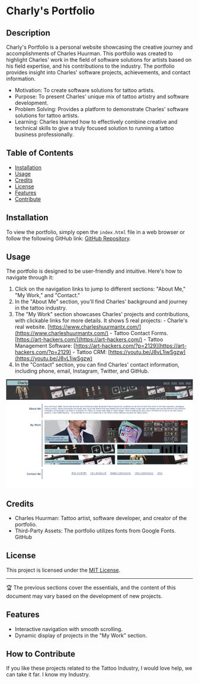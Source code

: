 # Charly's Portfolio

## Description

Charly's Portfolio is a personal website showcasing the creative journey and accomplishments of Charles Huurman. This portfolio was created to highlight Charles' work in the field of software solutions for artists based on his field expertise, and his contributions to the industry. The portfolio provides insight into Charles' software projects, achievements, and contact information.

- Motivation: To create software solutions for tattoo artists.
- Purpose: To present Charles' unique mix of tattoo artistry and software development.
- Problem Solving: Provides a platform to demonstrate Charles' software solutions for tattoo artists.
- Learning: Charles learned how to effectively combine creative and technical skills to give a truly focused solution to running a tattoo business professionally.

## Table of Contents

- [Installation](#installation)
- [Usage](#usage)
- [Credits](#credits)
- [License](#license) 
- [Features](#features)
- [Contribute](#how-to-contribute)

## Installation

To view the portfolio, simply open the `index.html` file in a web browser or follow the following GitHub link: [GitHub Repository](https://github.com/charleshuurman/yourrepository).

## Usage

The portfolio is designed to be user-friendly and intuitive. Here's how to navigate through it:

1. Click on the navigation links to jump to different sections: "About Me," "My Work," and "Contact."
2. In the "About Me" section, you'll find Charles' background and journey in the tattoo industry.
3. The "My Work" section showcases Charles' projects and contributions, with clickable links for more details.
    It shows 5 real projects:
        - Charle's real website. [https://www.charleshuurmantx.com/](https://www.charleshuurmantx.com/)
        - Tattoo Contact Forms. [https://art-hackers.com/](https://art-hackers.com/)
        - Tattoo Management Software: [https://art-hackers.com/?p=2129](https://art-hackers.com/?p=2129)
        - Tattoo CRM: [https://youtu.be/J8vL1iwSgzw](https://youtu.be/J8vL1iwSgzw)
4. In the "Contact" section, you can find Charles' contact information, including phone, email, Instagram, Twitter, and GitHub.

![Portfolio Screenshot](Images/ScreenShot.png)

## Credits

- Charles Huurman: Tattoo artist, software developer, and creator of the portfolio.
- Third-Party Assets: The portfolio utilizes fonts from Google Fonts. GitHub

## License

This project is licensed under the [MIT License](LICENSE).

---

🏆 The previous sections cover the essentials, and the content of this document may vary based on the development of new projects.

## Features

- Interactive navigation with smooth scrolling.
- Dynamic display of projects in the "My Work" section.

## How to Contribute

If you like these projects related to the Tattoo Industry, I would love help, we can take it far. I know my Industry.
